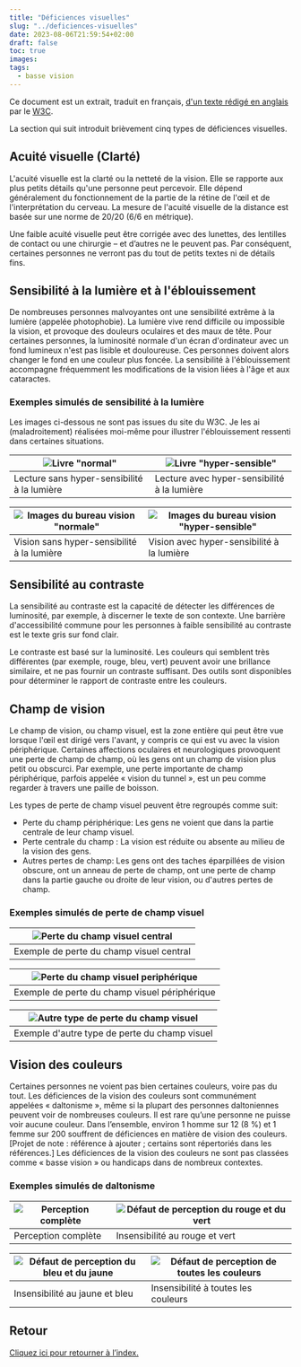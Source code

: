 ```yaml
---
title: "Déficiences visuelles"
slug: "../deficiences-visuelles"
date: 2023-08-06T21:59:54+02:00
draft: false
toc: true
images:
tags:
  - basse vision
---
```


Ce document est un extrait, traduit en français, [d'un texte rédigé en anglais](https://w3c.github.io/low-vision-a11y-tf/requirements.html#visual-impairments) par le [W3C](https://fr.wikipedia.org/wiki/World_Wide_Web_Consortium).

La section qui suit introduit brièvement cinq types de déficiences visuelles.

## Acuité visuelle (Clarté)

L'acuité visuelle est la clarté ou la netteté de la vision. Elle se rapporte aux plus petits détails qu'une personne peut percevoir. Elle dépend généralement du fonctionnement de la partie de la rétine de l'œil et de l'interprétation du cerveau. La mesure de l'acuité visuelle de la distance est basée sur une norme de 20/20 (6/6 en métrique).

Une faible acuité visuelle peut être corrigée avec des lunettes, des lentilles de contact ou une chirurgie – et d’autres ne le peuvent pas. Par conséquent, certaines personnes ne verront pas du tout de petits textes ni de détails fins.

## Sensibilité à la lumière et à l'éblouissement

De nombreuses personnes malvoyantes ont une sensibilité extrême à la lumière (appelée photophobie). La lumière vive rend difficile ou impossible la vision, et provoque des douleurs oculaires et des maux de tête. Pour certaines personnes, la luminosité normale d'un écran d'ordinateur avec un fond lumineux n'est pas lisible et douloureuse. Ces personnes doivent alors changer le fond en une couleur plus foncée. La sensibilité à l'éblouissement accompagne fréquemment les modifications de la vision liées à l'âge et aux cataractes.

### Exemples simulés de sensibilité à la lumière
Les images ci-dessous ne sont pas issues du site du W3C. Je les ai (maladroitement) réalisées moi-même pour illustrer l'éblouissement ressenti dans certaines situations.

|![Livre "normal"](/vision/livre-normal.png)|![Livre "hyper-sensible"](/vision/livre-ebloui.png)|
|---|---|
|Lecture sans hyper-sensibilité à la lumière|Lecture avec hyper-sensibilité à la lumière|

|![Images du bureau vision "normale"](/vision/cat-on-desk-normal.png)|![Images du bureau vision "hyper-sensible"](/vision/cat-on-desk-blinded.png)|
|---|---|
|Vision sans hyper-sensibilité à la lumière|Vision avec hyper-sensibilité à la lumière|

## Sensibilité au contraste

La sensibilité au contraste est la capacité de détecter les différences de luminosité, par exemple, à discerner le texte de son contexte. Une barrière d'accessibilité commune pour les personnes à faible sensibilité au contraste est le texte gris sur fond clair.

Le contraste est basé sur la luminosité. Les couleurs qui semblent très différentes (par exemple, rouge, bleu, vert) peuvent avoir une brillance similaire, et ne pas fournir un contraste suffisant. Des outils sont disponibles pour déterminer le rapport de contraste entre les couleurs.

## Champ de vision

Le champ de vision, ou champ visuel, est la zone entière qui peut être vue lorsque l'œil est dirigé vers l'avant, y compris ce qui est vu avec la vision périphérique. Certaines affections oculaires et neurologiques provoquent une perte de champ de champ, où les gens ont un champ de vision plus petit ou obscurci. Par exemple, une perte importante de champ périphérique, parfois appelée « vision du tunnel », est un peu comme regarder à travers une paille de boisson.

Les types de perte de champ visuel peuvent être regroupés comme suit:

* Perte du champ périphérique: Les gens ne voient que dans la partie centrale de leur champ visuel.
* Perte centrale du champ : La vision est réduite ou absente au milieu de la vision des gens.
* Autres pertes de champ: Les gens ont des taches éparpillées de vision obscure, ont un anneau de perte de champ, ont une perte de champ dans la partie gauche ou droite de leur vision, ou d'autres pertes de champ.

### Exemples simulés de perte de champ visuel

|![Perte du champ visuel central](/vision/perte-champ-visuel-central.png)|
|---|
|Exemple de perte du champ visuel central|

|![Perte du champ visuel periphérique](/vision/perte-champ-visuel-peripherique.png)|
|---|
|Exemple de perte du champ visuel périphérique|

|![Autre type de perte du champ visuel](/vision/perte-champ-visuel-tachete.png)|
|---|
|Exemple d'autre type de perte du champ visuel|

## Vision des couleurs

Certaines personnes ne voient pas bien certaines couleurs, voire pas du tout. Les déficiences de la vision des couleurs sont communément appelées « daltonisme », même si la plupart des personnes daltoniennes peuvent voir de nombreuses couleurs. Il est rare qu’une personne ne puisse voir aucune couleur. Dans l’ensemble, environ 1 homme sur 12 (8 %) et 1 femme sur 200 souffrent de déficiences en matière de vision des couleurs. [Projet de note : référence à ajouter ; certains sont répertoriés dans les références.] Les déficiences de la vision des couleurs ne sont pas classées comme « basse vision » ou handicaps dans de nombreux contextes.

### Exemples simulés de daltonisme
|![Perception complète](/vision/full_color.png)|![Défaut de perception du rouge et du vert](/vision/protanopia.png)|
|----|----|
|Perception complète|Insensibilité au rouge et vert|

|![Défaut de perception du bleu et du jaune](/vision/tritanopia.png)|![Défaut de perception de toutes les couleurs](/vision/achromatopsia.png)|
|----|----|
|Insensibilité au jaune et bleu|Insensibilité à toutes les couleurs|

## Retour
[Cliquez ici pour retourner à l’index.](..)
